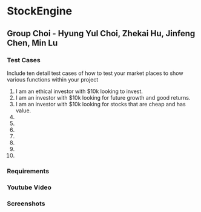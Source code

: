 # StockEngine
## Group Choi - Hyung Yul Choi, Zhekai Hu, Jinfeng Chen, Min Lu

### Test Cases
Include ten detail test cases of how to test your market places to show various functions within your project
1. I am an ethical investor with $10k looking to invest.
2. I am an investor with $10k looking for future growth and good returns.
3. I am an investor with $10k looking for stocks that are cheap and has value.
4.
5.
6.
7.
8.
9.
10.

### Requirements

### Youtube Video

### Screenshots












